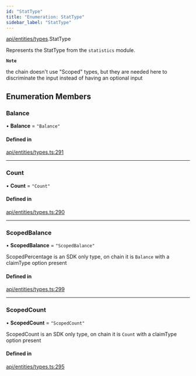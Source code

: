 ```yaml
---
id: "StatType"
title: "Enumeration: StatType"
sidebar_label: "StatType"
---
```


[api/entities/types](../../../../../modules/API/Entities/Types/Types.md).StatType

Represents the StatType from the `statistics` module.

**`Note`**

the chain doesn't use "Scoped" types, but they are needed here to discriminate the input instead of having an optional input

## Enumeration Members

### Balance

• **Balance** = ``"Balance"``

#### Defined in

[api/entities/types.ts:291](https://github.com/PolymeshAssociation/polymesh-sdk/blob/fbf6882d0/src/api/entities/types.ts#L291)

___

### Count

• **Count** = ``"Count"``

#### Defined in

[api/entities/types.ts:290](https://github.com/PolymeshAssociation/polymesh-sdk/blob/fbf6882d0/src/api/entities/types.ts#L290)

___

### ScopedBalance

• **ScopedBalance** = ``"ScopedBalance"``

ScopedPercentage is an SDK only type, on chain it is `Balance` with a claimType option present

#### Defined in

[api/entities/types.ts:299](https://github.com/PolymeshAssociation/polymesh-sdk/blob/fbf6882d0/src/api/entities/types.ts#L299)

___

### ScopedCount

• **ScopedCount** = ``"ScopedCount"``

ScopedCount is an SDK only type, on chain it is `Count` with a claimType option present

#### Defined in

[api/entities/types.ts:295](https://github.com/PolymeshAssociation/polymesh-sdk/blob/fbf6882d0/src/api/entities/types.ts#L295)
